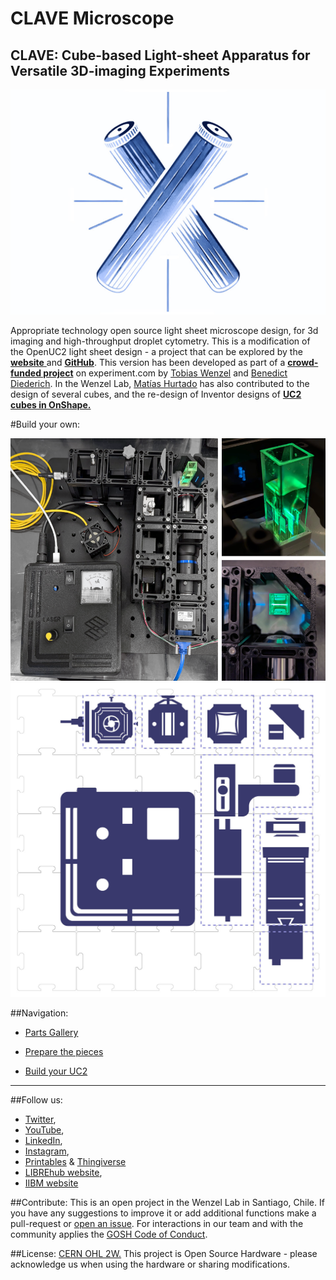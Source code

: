 # CLAVE Microscope


## **CLAVE:**  Cube-based Light-sheet Apparatus for Versatile 3D-imaging Experiments



![](images/CLAVES.jpg)


Appropriate technology open source light sheet microscope design, for 3d imaging and high-throughput droplet cytometry. This is a modification of the OpenUC2 light sheet design - a project that can be explored by the [**website** ](https://openuc2.de/)and [**GitHub**](https://github.com/openUC2/UC2-GIT). This version has been developed as part of a [**crowd-funded project**](https://experiment.com/projects/developing-a-low-cost-high-sensitivity-solution-for-phage-viral-load-detection) on experiment.com by [Tobias Wenzel](https://librehub.github.io/people/tobias_wenzel/index.html) and [Benedict Diederich](https://openuc2.com/author/benedi/). In the Wenzel Lab, [Matías Hurtado](https://librehub.github.io/people/matias_hurtado/index.html) has also contributed to the design of several cubes, and the re-design of Inventor designs of [**UC2 cubes in OnShape.**](https://cad.onshape.com/documents/6ad90b1b9211810137d71b1d/w/b1b0cc05a0494bf4bc912f91/e/37e5ce9fc21af2a3e931ec46?configuration=Distances%3D0.03%2Bmeter&renderMode=0&uiState=668f4aab4587f461c0a71ce5)




#Build your own:

![](images/light-sheet.png)
![](images/cube-arrangement-icons.jpg)


##Navigation:

 * [Parts Gallery](gallery.md)

* [Prepare the pieces](Prepare.md)

* [Build your UC2](UC2files.md)

---

##Follow us:

  * [Twitter](https://twitter.com/WenzelLab), 
 * [YouTube](https://www.youtube.com/@librehub>), 
  * [LinkedIn](https://www.linkedin.com/company/92802424), 
*   [Instagram](https://www.instagram.com/wenzellab/), 
 *  [Printables](https://www.printables.com/@WenzelLab/models) &  [Thingiverse](https://www.thingiverse.com/libre-hub/designs)
* [LIBREhub website](https://librehub.github.io/),  
* [IIBM website](https://ingenieriabiologicaymedica.uc.cl/en/people/faculty/821-tobias-wenzel)


##Contribute:
This is an open project in the Wenzel Lab in Santiago, Chile. If you have any suggestions to improve it or add  additional functions make a pull-request or [open an issue](https://github.com/wenzel-lab/light-sheet-microscope/issues/new). For interactions in our team and with the community applies the [GOSH Code of Conduct](https://openhardware.science/gosh-2017/gosh-code-of-conduct/).



##License:
[CERN OHL 2W.](https://github.com/wenzel-lab/light-sheet-microscope/blob/main/LICENSE) This project is Open Source Hardware - please acknowledge us when using the hardware or sharing modifications.



